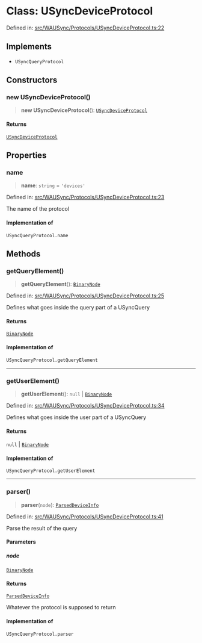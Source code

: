 # Class: USyncDeviceProtocol

Defined in: [src/WAUSync/Protocols/USyncDeviceProtocol.ts:22](https://github.com/Fokusdotid/Baileys/blob/c2e37a764497a58082d1525ba2f083f341e3eefa/src/WAUSync/Protocols/USyncDeviceProtocol.ts#L22)

## Implements

- `USyncQueryProtocol`

## Constructors

### new USyncDeviceProtocol()

> **new USyncDeviceProtocol**(): [`USyncDeviceProtocol`](USyncDeviceProtocol.md)

#### Returns

[`USyncDeviceProtocol`](USyncDeviceProtocol.md)

## Properties

### name

> **name**: `string` = `'devices'`

Defined in: [src/WAUSync/Protocols/USyncDeviceProtocol.ts:23](https://github.com/Fokusdotid/Baileys/blob/c2e37a764497a58082d1525ba2f083f341e3eefa/src/WAUSync/Protocols/USyncDeviceProtocol.ts#L23)

The name of the protocol

#### Implementation of

`USyncQueryProtocol.name`

## Methods

### getQueryElement()

> **getQueryElement**(): [`BinaryNode`](../type-aliases/BinaryNode.md)

Defined in: [src/WAUSync/Protocols/USyncDeviceProtocol.ts:25](https://github.com/Fokusdotid/Baileys/blob/c2e37a764497a58082d1525ba2f083f341e3eefa/src/WAUSync/Protocols/USyncDeviceProtocol.ts#L25)

Defines what goes inside the query part of a USyncQuery

#### Returns

[`BinaryNode`](../type-aliases/BinaryNode.md)

#### Implementation of

`USyncQueryProtocol.getQueryElement`

***

### getUserElement()

> **getUserElement**(): `null` \| [`BinaryNode`](../type-aliases/BinaryNode.md)

Defined in: [src/WAUSync/Protocols/USyncDeviceProtocol.ts:34](https://github.com/Fokusdotid/Baileys/blob/c2e37a764497a58082d1525ba2f083f341e3eefa/src/WAUSync/Protocols/USyncDeviceProtocol.ts#L34)

Defines what goes inside the user part of a USyncQuery

#### Returns

`null` \| [`BinaryNode`](../type-aliases/BinaryNode.md)

#### Implementation of

`USyncQueryProtocol.getUserElement`

***

### parser()

> **parser**(`node`): [`ParsedDeviceInfo`](../type-aliases/ParsedDeviceInfo.md)

Defined in: [src/WAUSync/Protocols/USyncDeviceProtocol.ts:41](https://github.com/Fokusdotid/Baileys/blob/c2e37a764497a58082d1525ba2f083f341e3eefa/src/WAUSync/Protocols/USyncDeviceProtocol.ts#L41)

Parse the result of the query

#### Parameters

##### node

[`BinaryNode`](../type-aliases/BinaryNode.md)

#### Returns

[`ParsedDeviceInfo`](../type-aliases/ParsedDeviceInfo.md)

Whatever the protocol is supposed to return

#### Implementation of

`USyncQueryProtocol.parser`
